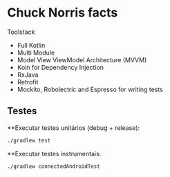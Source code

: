 # Chuck Norris facts

Toolstack

  - Full Kotlin
  - Multi Module
  - Model View ViewModel Architecture (MVVM)
  - Koin for Dependency Injection
  - RxJava
  - Retrofit
  - Mockito, Robolectric and Espresso for writing tests


## Testes

**Executar testes unitários (debug + release):
```sh
./gradlew test
``` 
    
**Executar testes instrumentais:
```sh
./gradlew connectedAndroidTest
```